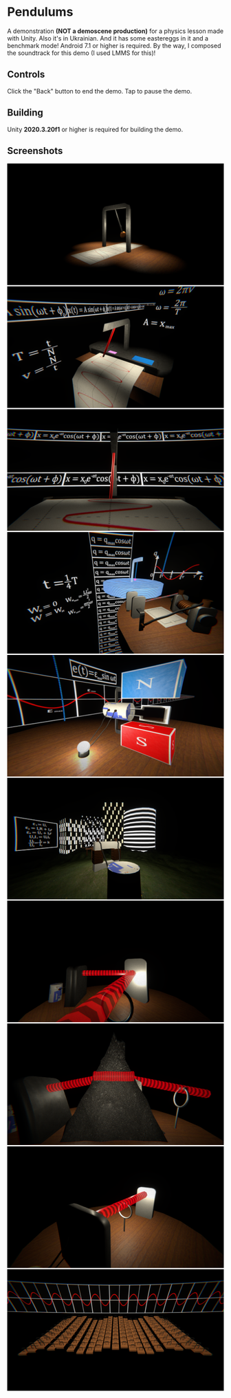 # Pendulums
 A demonstration **(NOT a demoscene production)** for a physics lesson made with Unity.
 Also it's in Ukrainian. And it has some eastereggs in it and a benchmark mode!
 Android 7.1 or higher is required. By the way, I composed the soundtrack for this demo (I used LMMS for this)!
 
## Controls
 Click the "Back" button to end the demo.
 Tap to pause the demo.
 
## Building
 Unity **2020.3.20f1** or higher is required for building the demo.
 
## Screenshots
![Scene 1](Screenshots/1.png)
![Scene 2](Screenshots/2.png)
![Scene 3](Screenshots/3.png)
![Scene 4](Screenshots/4.png)
![Scene 5](Screenshots/5.png)
![Scene 6](Screenshots/6.png)
![Scene 7](Screenshots/7.png)
![Scene 8](Screenshots/8.png)
![Scene 9](Screenshots/9.png)
![Scene 10](Screenshots/10.png)
